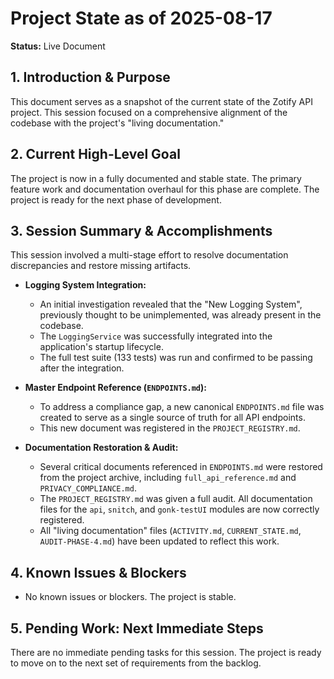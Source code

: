 # Project State as of 2025-08-17

**Status:** Live Document

## 1. Introduction & Purpose

This document serves as a snapshot of the current state of the Zotify API project. This session focused on a comprehensive alignment of the codebase with the project's "living documentation."

## 2. Current High-Level Goal

The project is now in a fully documented and stable state. The primary feature work and documentation overhaul for this phase are complete. The project is ready for the next phase of development.

## 3. Session Summary & Accomplishments

This session involved a multi-stage effort to resolve documentation discrepancies and restore missing artifacts.

*   **Logging System Integration:**
    *   An initial investigation revealed that the "New Logging System", previously thought to be unimplemented, was already present in the codebase.
    *   The `LoggingService` was successfully integrated into the application's startup lifecycle.
    *   The full test suite (133 tests) was run and confirmed to be passing after the integration.

*   **Master Endpoint Reference (`ENDPOINTS.md`):**
    *   To address a compliance gap, a new canonical `ENDPOINTS.md` file was created to serve as a single source of truth for all API endpoints.
    *   This new document was registered in the `PROJECT_REGISTRY.md`.

*   **Documentation Restoration & Audit:**
    *   Several critical documents referenced in `ENDPOINTS.md` were restored from the project archive, including `full_api_reference.md` and `PRIVACY_COMPLIANCE.md`.
    *   The `PROJECT_REGISTRY.md` was given a full audit. All documentation files for the `api`, `snitch`, and `gonk-testUI` modules are now correctly registered.
    *   All "living documentation" files (`ACTIVITY.md`, `CURRENT_STATE.md`, `AUDIT-PHASE-4.md`) have been updated to reflect this work.

## 4. Known Issues & Blockers

*   No known issues or blockers. The project is stable.

## 5. Pending Work: Next Immediate Steps

There are no immediate pending tasks for this session. The project is ready to move on to the next set of requirements from the backlog.
